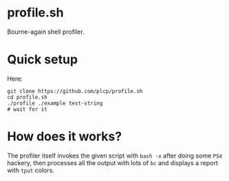 
# profile.sh

Bourne-again shell profiler.

# Quick setup

Here:
```
git clone https://github.com/plcp/profile.sh
cd profile.sh
./profile ./example test-string
# wait for it
```

# How does it works?

The profiler itself invokes the given script with `bash -x` after doing some
`PS4` hackery, then processes all the output with lots of `bc` and displays a
report with `tput` colors.
